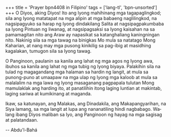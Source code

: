 +++
title = 'Prayer bpn4408 in Filipino'
tags = ['lang-tl', 'bpn-unsorted']
+++
O Diyos, aking Diyos! Ito ang Iyong mahihinang mga tagapaglingkod; sila ang Iyong matatapat na mga alipin at mga babaeng naglilingkod, na nagsi­pagyuko sa harap ng Iyong dindakilang Salita at nagsipagpakumbaba sa Iyong Pintuan ng liwanag, at nagsipagsaksi sa Iyong kaisahan na sa pamamagitan nito ang Araw ay napasikat sa katanghaliang kaningningan nito. Nakinig sila sa mga tawag na binigkas Mo mula sa natatago Mong Kaharian, at nang may mga pu­song kinikilig sa pag-ibig at masidhing kagalakan, tumugon sila sa Iyong tawag.

O Panginoon, paulanin sa kanila ang lahat ng mga agos ng Iyong awa, ibuhos sa kanila ang lahat ng mga tubig ng Iyong biyaya. Palakihin sila na tulad ng magagandang mga halaman sa hardin ng langit, at mula sa punong-puno at umaapaw na mga ulap ng Iyong mga kaloob at mula sa malalalim na mga lawa ng Iyong masaganang pagpapala tulutan Mong mamulaklak ang harding ito, at panatilihin itong laging luntian at ma­kintab, laging sariwa at kumikinang at maganda.

Ikaw, sa katunayan, ang Malakas, ang Dinadakila, ang Makapangyarihan, na Siya lamang, sa mga langit at lupa ang nananatiling hindi nagbabago. Wa­ lang ibang Diyos maliban sa Iyo, ang Panginoon ng hayag na mga sagisag at palatandaan.

-- Abdu'l-Bahá
